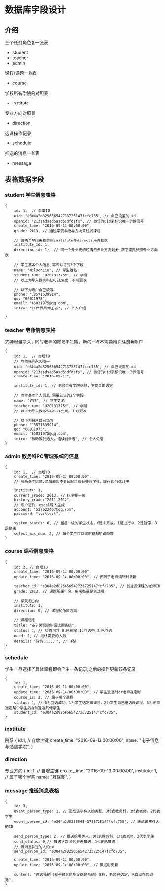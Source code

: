 # 数据库字段设计
## 介绍

三个任务角色各一张表
- student
- teacher
- admin

课程/课题一张表
- course

学校所有学院的对照表
- institute

专业方向对照表
- direction

选课操作记录
- schedule

推送的消息一张表
- message

## 表格数据字段
### student 学生信息表格
```
{
    id: 1,  // 自增ID
    uid: "e304a2d825656542733725147fcfc735", // 自己设置的uid
    openid: "213sadsad5asd5sdfdsfs", // 微信的uid来标识唯一的微信号
    create_time: "2016-09-13 00:00:00",
    grade: 2013, // 通过学院与级与方向来过滤课程

    // 这两个字段需要参照institute与direction两张表
    institute_id: 1,
    direction_id: 1;  // 同一个专业更细粒度的专业方向划分,数字需要参照专业方向表

    // 学生基本个人信息,需要认证的2个字段
    name: "WilsonLiu", // 学生姓名
    student_num: "U201313759", // 学号
    // 以上为导入教务科EXCEL生成，不可更改

    // 以下为用户自己填写
    phone: "18571639914",
    qq: "66031975",
    email: "66031975@qq.com",
    intro: "21世界最帅王者", // 个人介绍

}
```

### teacher 老师信息表格
支持增量录入，同时老师的账号不过期，新的一年不需要再次注册新账户
```
{
    id: 1,  // 自增ID
    // 老师账号永久唯一
    uid: "e304a2d825656542733725147fcfc735", // 自己设置的uid
    openid: "213sadsad5asd5sdfdsfs", // 微信的uid来标识唯一的微信号
    create_time: "2016-09-13",

    institute_id: 1, // 老师只有学院信息，方向自由选定
    
    // 老师基本个人信息,需要认证的2个字段
    name: "许炜", // 学生姓名
    teacher_num: "U201313759", // 学号
    // 以上为导入教务科EXCEL生成，不可更改

    // 以下为用户自己填写
    phone: "18571639914",
    qq: "66031975",
    email: "66031975@qq.com",
    intro: "微助教创始人，连续创业者", // 个人介绍
}
```

### admin 教务科PC管理系统的信息
```
{
    id: 1,  // 自增ID
    create_time: "2016-09-13 00:00:00",
    // 院系基本信息,之后遍历本表获取当前有哪些学校，缓存到redis中

    institute: 1,  
    current_grade: 2013, // 标注哪一级
    history_grade:"2011,2012",
    // 账户密码，excel导入生成
    account: "527622467@qq.com",
    password: "testtest",
    
    system_status: 0, // 当前一级的学生状态，0是未开放，1是进行中，2是暂停，3是结束
    select_max_num: 2, // 每个学生可以同时选择的课题数
}
```

### course 课程信息表格
```
{
    id: 2, // 自增ID
    create_time: "2016-09-13 00:00:00",
    update_time: "2016-09-14 00:00:00", // 仅限于老师编辑时更新

    teacher_id: "e304a2d825656542733725147fcfc735", // 创建该课程的老师ID
    grade: 2013, // 课题所属年份，用来衡量是否过期

    // 学院和方向
    institute: 1,
    direction: 0, // 课程的所属方向

    // 课程信息
    title: "基于微信的毕设选题系统", 
    status: 1, // 状态包含 0:已删除,1:互选中,2:已互选
    need: 2, // 最终需要的人数
    details: "详情、、、、、、", // 详情
}
```
### schedule
学生一旦选择了具体课程即会产生一条记录,之后的操作更新该条记录
```
{
    id: 1,
    create_time: "2016-09-13 00:00:00",
    update_time: "2016-09-14 00:00:00", // 学生退选时or老师确定时
    course_id: 2, // 属于哪个课程
    status: 1, // 0为互选成功，1为学生选定该课程，2为学生自己退选该课程，3为老师选定某个学生后自动退选其他学生 
    student_id: "e304a2d825656542733725147fcfc735", 
}
```
### institute 
院系
{
    id:1, // 自增主键
    create_time: "2016-09-13 00:00:00",
    name: "电子信息与通信学院",
}
### direction
专业方向
{
    id: 1, // 自增主键
    create_time: "2016-09-13 00:00:00",
    institute: 1, // 属于哪个学院
    name: "互联网",
}
### message 推送消息表格
```
{
    id: 3,
    event_person_type: 1, // 造成该事件人的类型，0代表教务科，1代表老师，2代表学生
    event_person_id: "e304a2d825656542733725147fcfc735", // 造成该事件人的ID
    
    send_person_type: 2, // 推送给哪类人。0代表教务科，1代表老师，2代表学生
    send_status: 0,// 推送状态,0代表未推送，1代表已推送
    // 该消息推送的人的id
    send_person_id: "e304a2d825656542733725147fcfc735", 
    
    create_time: "2016-09-13 00:00:00",
    update_time: "2016-09-14 00:00:00", // 推送时更新
    
    content: "你选择的《基于微信的毕设选题系统》课程，老师已选定，已自动帮您退选", 
}
```
